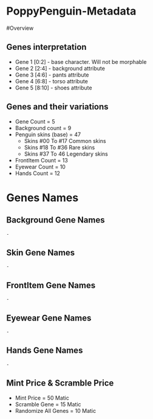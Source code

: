 # PoppyPenguin-Metadata
#Overview

## Genes interpretation
- Gene 1 [0:2] - base character. Will not be morphable 
- Gene 2 [2:4] - background attribute
- Gene 3 [4:6] - pants attribute
- Gene 4 [6:8] - torso attribute
- Gene 5 [8:10] - shoes attribute

## Genes and their variations
- Gene Count = 5
- Background count = 9
- Penguin skins (base) = 47
    - Skins #00 To #17 Common skins
    - Skins #18 To #36 Rare skins
    - Skins #37 To 46 Legendary skins
- FrontItem Count = 13
- Eyewear Count = 10
- Hands Count = 12


# Genes Names 
## Background Gene Names
    -

## Skin Gene Names 
    -

## FrontItem Gene Names
    -

## Eyewear Gene Names 
    -

## Hands Gene Names
    -


## Mint Price & Scramble Price
- Mint Price = 50 Matic
- Scramble Gene = 15 Matic
- Randomize All Genes = 10 Matic